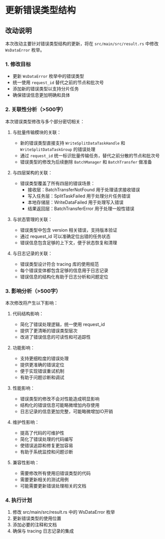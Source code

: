 # 更新错误类型结构

## 改动说明
本次改动主要针对错误类型结构的更新，将在 `src/main/src/result.rs` 中修改 `WsDataError` 枚举。

### 1. 修改目标
- 更新 `WsDataError` 枚举中的错误类型
- 统一使用 `request_id` 替代之前的节点和批次号
- 添加新的错误类型以支持分片任务
- 确保错误信息更加明确和具体

### 2. 关联性分析（>500字）
本次错误类型修改与多个部分密切相关：

1. 与批量传输模块的关联：
   - 新的错误类型直接支持 `WriteSplitDataTaskHandle` 和 `WriteSplitDataTaskGroup` 的错误处理
   - 通过 `request_id` 统一标识批量传输任务，替代之前分散的节点和批次号
   - 错误类型的修改为后续删除 `BatchManager` 和 `BatchTransfer` 做准备

2. 与四层架构的关联：
   - 错误类型覆盖了所有四层的错误场景：
     * 接收层：BatchTransferNotFound 用于处理请求接收错误
     * 写入任务层：SplitTaskFailed 用于处理分片任务错误
     * 本地存储层：WriteDataFailed 用于处理写入错误
     * 结果返回层：BatchTransferError 用于处理一般性错误

3. 与状态管理的关联：
   - 错误类型中包含 version 相关错误，支持版本验证
   - 通过 request_id 可以准确定位出错的任务状态
   - 错误信息包含足够的上下文，便于状态恢复和清理

4. 与日志记录的关联：
   - 错误类型设计符合 tracing 库的使用规范
   - 每个错误变体都包含足够的信息用于日志记录
   - 错误信息的结构化有助于日志分析和问题定位

### 3. 影响分析（>500字）
本次修改将产生以下影响：

1. 代码结构影响：
   - 简化了错误处理逻辑，统一使用 request_id
   - 提供了更清晰的错误类型层次
   - 改进了错误信息的可读性和可追踪性

2. 功能影响：
   - 支持更细粒度的错误处理
   - 提供更准确的错误定位
   - 便于实现错误重试机制
   - 有助于问题诊断和调试

3. 性能影响：
   - 错误类型的修改不会对性能造成明显影响
   - 结构化的错误信息可能略微增加内存使用
   - 日志记录的信息更加完整，可能略微增加IO开销

4. 维护性影响：
   - 提高了代码的可维护性
   - 简化了错误处理的代码编写
   - 使错误追踪和修复更加容易
   - 有助于系统监控和问题诊断

5. 兼容性影响：
   - 需要修改所有使用旧错误类型的代码
   - 需要更新相关的测试用例
   - 可能需要更新错误处理相关的文档

### 4. 执行计划
1. 修改 src/main/src/result.rs 中的 WsDataError 枚举
2. 更新错误类型的使用位置
3. 添加必要的注释和文档
4. 确保与 tracing 日志记录的集成
